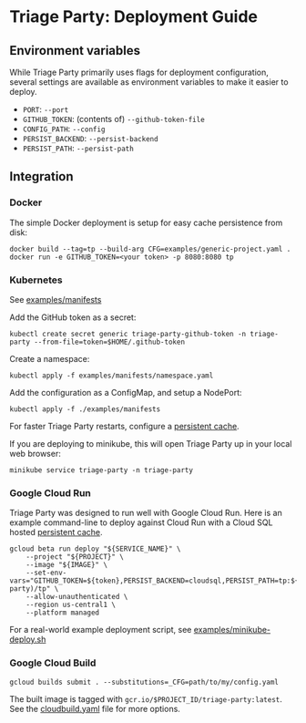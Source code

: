 # Triage Party: Deployment Guide

## Environment variables

While Triage Party primarily uses flags for deployment configuration, several settings are available as environment variables to make it easier to deploy.

* `PORT`: `--port`
* `GITHUB_TOKEN`: (contents of) `--github-token-file`
* `CONFIG_PATH`: `--config`
* `PERSIST_BACKEND`: `--persist-backend`
* `PERSIST_PATH`: `--persist-path`

## Integration

### Docker

The simple Docker deployment is setup for easy cache persistence from disk:

```shell
docker build --tag=tp --build-arg CFG=examples/generic-project.yaml .
docker run -e GITHUB_TOKEN=<your token> -p 8080:8080 tp
```

### Kubernetes

See [examples/manifests](../../examples/manifests)

Add the GitHub token as a secret:

`kubectl create secret generic triage-party-github-token -n triage-party --from-file=token=$HOME/.github-token`

Create a namespace:

`kubectl apply -f examples/manifests/namespace.yaml`

Add the configuration as a ConfigMap, and setup a NodePort:

`kubectl apply -f ./examples/manifests`

For faster Triage Party restarts, configure a [persistent cache](persistent.md).

If you are deploying to minikube, this will open Triage Party up in your local web browser:

`minikube service triage-party -n triage-party`

### Google Cloud Run

Triage Party was designed to run well with Google Cloud Run. Here is an example command-line to deploy against Cloud Run with a Cloud SQL hosted [persistent cache](persist.md).

```shell
gcloud beta run deploy "${SERVICE_NAME}" \
    --project "${PROJECT}" \
    --image "${IMAGE}" \
    --set-env-vars="GITHUB_TOKEN=${token},PERSIST_BACKEND=cloudsql,PERSIST_PATH=tp:${DB_PASS}@tcp(project/region/triage-party)/tp" \
    --allow-unauthenticated \
    --region us-central1 \
    --platform managed
```

For a real-world example deployment script, see [examples/minikube-deploy.sh](examples/minikube-deploy.sh)

### Google Cloud Build

```shell
gcloud builds submit . --substitutions=_CFG=path/to/my/config.yaml
```

The built image is tagged with `gcr.io/$PROJECT_ID/triage-party:latest`. See the [cloudbuild.yaml](../cloudbuild.yaml) file for more options.
